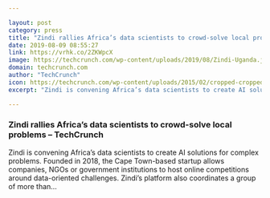 ```yaml
---

layout: post
category: press
title: "Zindi rallies Africa’s data scientists to crowd-solve local problems"
date: 2019-08-09 08:55:27
link: https://vrhk.co/2ZKWpcX
image: https://techcrunch.com/wp-content/uploads/2019/08/Zindi-Uganda.jpg?w=645
domain: techcrunch.com
author: "TechCrunch"
icon: https://techcrunch.com/wp-content/uploads/2015/02/cropped-cropped-favicon-gradient.png?w=180
excerpt: "Zindi is convening Africa’s data scientists to create AI solutions for complex problems. Founded in 2018, the Cape Town-based startup allows companies, NGOs or government institutions to host online competitions around data-oriented challenges. Zindi’s platform also coordinates a group of more than…"

---
```


### Zindi rallies Africa’s data scientists to crowd-solve local problems – TechCrunch

Zindi is convening Africa’s data scientists to create AI solutions for complex problems. Founded in 2018, the Cape Town-based startup allows companies, NGOs or government institutions to host online competitions around data-oriented challenges. Zindi’s platform also coordinates a group of more than…